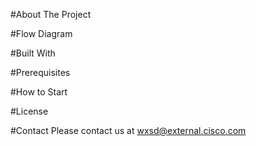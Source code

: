 #About The Project

#Flow Diagram

#Built With

#Prerequisites

#How to Start

#License

#Contact
Please contact us at wxsd@external.cisco.com